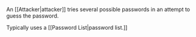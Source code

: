An [[Attacker|attacker]] tries several possible passwords in an attempt to guess the password.

Typically uses a [[Password List|password list.]]